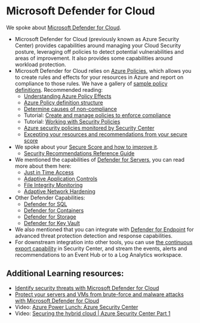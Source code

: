 # Microsoft Defender for Cloud

We spoke about [Microsoft Defender for Cloud](https://docs.microsoft.com/en-gb/azure/security-center/security-center-intro).

*   Microsoft Defender for Cloud (previously known as Azure Security Center) provides capabilities around managing your Cloud Security posture, leveraging off policies to detect potential vulnerabilities and areas of improvement. It also provides some capabilities around workload protection.
*   Microsoft Defender for Cloud relies on [Azure Policies](https://docs.microsoft.com/en-gb/azure/governance/policy/overview), which allows you to create rules and effects for your resources in Azure and report on compliance to those rules. We have a gallery of [sample policy definitions](https://docs.microsoft.com/en-gb/azure/governance/policy/samples/). Recommended reading:
    *   [Understanding Azure Policy Effects](https://docs.microsoft.com/en-gb/azure/governance/policy/concepts/effects)
    *   [Azure Policy definition structure](https://docs.microsoft.com/en-gb/azure/governance/policy/concepts/definition-structure)
    *   [Determine causes of non-compliance](https://docs.microsoft.com/en-gb/azure/governance/policy/how-to/determine-non-compliance)
    *   Tutorial: [Create and manage policies to enforce compliance](https://docs.microsoft.com/en-gb/azure/governance/policy/tutorials/create-and-manage)
    *   Tutorial: [Working with Security Policies](https://docs.microsoft.com/en-gb/azure/security-center/tutorial-security-policy)
    *   [Azure security policies monitored by Security Center](https://docs.microsoft.com/en-gb/azure/security-center/security-center-policy-definitions)
    * [Excepting your resources and recommendations from your secure score](https://docs.microsoft.com/en-us/azure/security-center/exempt-resource)
*   We spoke about your [Secure Score and how to improve it](https://docs.microsoft.com/en-us/azure/security-center/security-center-secure-score).
    * [Security Recommendations Reference Guide](https://docs.microsoft.com/en-us/azure/security-center/recommendations-reference)
*   We mentioned the capabilities of [Defender for Servers](https://docs.microsoft.com/en-us/azure/security-center/defender-for-servers-introduction), you can read more about them here:
    *   [Just in Time Access](https://docs.microsoft.com/en-us/azure/security-center/security-center-just-in-time)
    *   [Adaptive Application Controls](https://docs.microsoft.com/en-us/azure/security-center/security-center-adaptive-application)
    *   [File Integrity Monitoring](https://docs.microsoft.com/en-us/azure/security-center/security-center-file-integrity-monitoring)
    *   [Adaptive Network Hardening](https://docs.microsoft.com/en-us/azure/security-center/security-center-adaptive-network-hardening)
*   Other Defender Capabilities:
    *   [Defender for SQL](https://docs.microsoft.com/en-us/azure/azure-sql/database/azure-defender-for-sql)
    *   [Defender for Containers](https://docs.microsoft.com/en-us/azure/defender-for-cloud/defender-for-containers-introduction?tabs=defender-for-container-arch-aks)
    *   [Defender for Storage](https://docs.microsoft.com/en-us/azure/defender-for-cloud/defender-for-storage-introduction)
    *   [Defender for Key Vault](https://docs.microsoft.com/en-us/azure/defender-for-cloud/defender-for-key-vault-introduction)
*   We also mentioned that you can integrate with [Defender for Endpoint](https://docs.microsoft.com/en-us/azure/security-center/security-center-wdatp)  for advanced threat protection detection and response capabilities.
*   For downstream integration into other tools, you can use [the continuous export capability](https://docs.microsoft.com/en-us/azure/security-center/continuous-export?tabs=azure-portal) in Security Center, and stream the events, alerts and recommendations to an Event Hub or to a Log Analytics workspace.

## Additional Learning resources:

*   [Identify security threats with Microsoft Defender for Cloud](https://docs.microsoft.com/en-us/learn/modules/identify-threats-with-azure-security-center/)
*   [Protect your servers and VMs from brute-force and malware attacks with Microsoft Defender for Cloud](https://docs.microsoft.com/en-us/learn/modules/secure-vms-with-azure-security-center/)
*   Video: [Azure Power Lunch: Azure Security Center](https://www.youtube.com/watch?v=0-DV3DFeHWc)
*   Video: [Securing the hybrid cloud | Azure Security Center Part 1](https://www.youtube.com/watch?v=3Ddli1q3CcQ)
